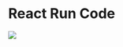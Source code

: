 # React Run Code

![](https://github.com/Open-EdTech/react-run-code/blob/main/.github/intellisense.gif)
